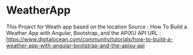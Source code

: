 # WeatherApp

This Project for Weath app based on the location
Source :
How To Build a Weather App with Angular, Bootstrap, and the APIXU API
URL : https://www.digitalocean.com/community/tutorials/how-to-build-a-weather-app-with-angular-bootstrap-and-the-apixu-api
